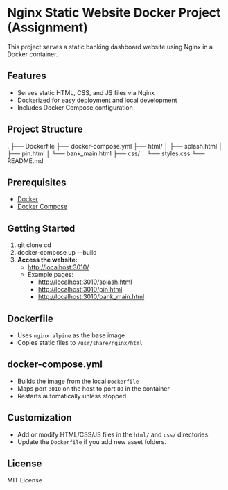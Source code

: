 # Nginx Static Website Docker Project (Assignment)

This project serves a static banking dashboard website using Nginx in a Docker container.

## Features

- Serves static HTML, CSS, and JS files via Nginx
- Dockerized for easy deployment and local development
- Includes Docker Compose configuration

## Project Structure
.
├── Dockerfile
├── docker-compose.yml
├── html/
│   ├── splash.html
│   ├── pin.html
│   └── bank_main.html
├── css/
│   └── styles.css
└── README.md


## Prerequisites

- [Docker](https://www.docker.com/)
- [Docker Compose](https://docs.docker.com/compose/)

## Getting Started

1. git clone <your-repo-url> cd <project-directory>
2. docker-compose up --build
3. **Access the website:**
    - [http://localhost:3010/](http://localhost:3010/)
    - Example pages:
        - [http://localhost:3010/splash.html](http://localhost:3010/splash.html)
        - [http://localhost:3010/pin.html](http://localhost:3010/pin.html)
        - [http://localhost:3010/bank_main.html](http://localhost:3010/bank_main.html)

## Dockerfile

- Uses `nginx:alpine` as the base image
- Copies static files to `/usr/share/nginx/html`

## docker-compose.yml

- Builds the image from the local `Dockerfile`
- Maps port `3010` on the host to port `80` in the container
- Restarts automatically unless stopped

## Customization

- Add or modify HTML/CSS/JS files in the `html/` and `css/` directories.
- Update the `Dockerfile` if you add new asset folders.

## License

MIT License